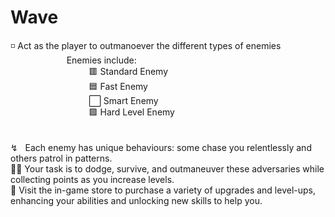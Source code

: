 # Wave
◽️ Act as the player to outmanoever the different types of enemies <br/>
&emsp; &emsp; &emsp; &emsp; &emsp; Enemies include: <br/>
&emsp; &emsp; &emsp; &emsp; &emsp; &emsp; &emsp; 🟥 Standard Enemy <br/>
&emsp; &emsp; &emsp; &emsp; &emsp; &emsp; &emsp; 🟦 Fast Enemy <br/>
&emsp; &emsp; &emsp; &emsp; &emsp; &emsp; &emsp; ⬜️ Smart Enemy <br/>
&emsp; &emsp; &emsp; &emsp; &emsp; &emsp; &emsp; 🟪 Hard Level Enemy <br/> 
<br/>
<br/>
↯  &nbsp; Each enemy has unique behaviours: some chase you relentlessly and others patrol in patterns. <br/>
🏃‍♂️ Your task is to dodge, survive, and outmaneuver these adversaries while collecting points as you increase levels. <br/>
🏪 Visit the in-game store to purchase a variety of upgrades and level-ups, enhancing your abilities and unlocking new skills to help you.

